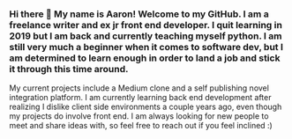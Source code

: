 ### Hi there 👋 My name is Aaron! Welcome to my GitHub. I am a freelance writer and ex jr front end developer. I quit learning in 2019 but I am back and currently teaching myself python. I am still very much a beginner when it comes to software dev, but I am determined to learn enough in order to land a job and stick it through this time around.
My current projects include a Medium clone and a self publishing novel integration platform.
I am currently learning back end development after realizing I dislike client side environments a couple years ago, even though my projects do involve front end.
I am always looking for new people to meet and share ideas with, so feel free to reach out if you feel inclined :) 





<!--
**frequencycodes/frequencycodes** is a ✨ _special_ ✨ repository because its `README.md` (this file) appears on your GitHub profile.

Here are some ideas to get you started:

- 🔭 I’m currently working on ...
- 🌱 I’m currently learning ...
- 👯 I’m looking to collaborate on ...
- 🤔 I’m looking for help with ...
- 💬 Ask me about ...
- 📫 How to reach me: ...
- 😄 Pronouns: ...
- ⚡ Fun fact: ...
-->
